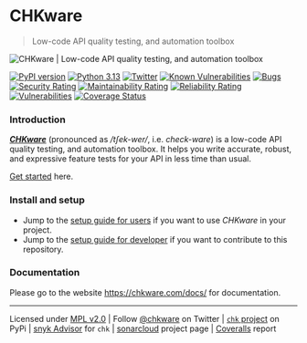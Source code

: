# CHKware

> Low-code API quality testing, and automation toolbox

![CHKware | Low-code API quality testing, and automation toolbox](https://raw.githubusercontent.com/chkware/cli/main/docs/github-readme-01.png)

[![PyPI version](https://badge.fury.io/py/chk.svg)](https://badge.fury.io/py/chk)
[![Python 3.13](https://img.shields.io/badge/python-3.13-blue.svg)](https://www.python.org/downloads/)
[![Twitter](https://img.shields.io/twitter/url/https/twitter.com/chkware.svg?style=social&label=Follow%20%40chkware)](https://twitter.com/chkware)
[![Known Vulnerabilities](https://snyk.io/test/github/chkware/cli/main/badge.svg)](https://snyk.io/test/github/chkware/cli)
[![Bugs](https://sonarcloud.io/api/project_badges/measure?project=chkware_cli&metric=bugs)](https://sonarcloud.io/summary/new_code?id=chkware_cli)
[![Security Rating](https://sonarcloud.io/api/project_badges/measure?project=chkware_cli&metric=security_rating)](https://sonarcloud.io/summary/new_code?id=chkware_cli)
[![Maintainability Rating](https://sonarcloud.io/api/project_badges/measure?project=chkware_cli&metric=sqale_rating)](https://sonarcloud.io/summary/new_code?id=chkware_cli)
[![Reliability Rating](https://sonarcloud.io/api/project_badges/measure?project=chkware_cli&metric=reliability_rating)](https://sonarcloud.io/summary/new_code?id=chkware_cli)
[![Vulnerabilities](https://sonarcloud.io/api/project_badges/measure?project=chkware_cli&metric=vulnerabilities)](https://sonarcloud.io/summary/new_code?id=chkware_cli)
[![Coverage Status](https://coveralls.io/repos/github/chkware/cli/badge.svg?branch=main)](https://coveralls.io/github/chkware/cli?branch=main)

### Introduction

[***CHKware***](https://chkware.com/docs/) (pronounced as */tʃek-wer/*, i.e. *check-ware*) is a low-code API quality testing, and automation toolbox. It helps you write accurate, robust, and expressive feature tests for your API in less time than usual.

[Get started](https://chkware.com/docs/quick-start) here.

### Install and setup

- Jump to the [setup guide for users](https://chkware.com/docs/setup) if you want to use *CHKware* in your project.
- Jump to the [setup guide for developer](https://chkware.com/docs/setup/setup-cli-dev) if you want to contribute to this repository.

### Documentation

Please go to the website https://chkware.com/docs/ for documentation.

---
Licensed under [MPL v2.0](/LICENSE) | Follow [@chkware](https://twitter.com/chkware) on Twitter | [`chk` project](https://pypi.org/project/chk/) on PyPi | [snyk Advisor](https://snyk.io/advisor/python/chk) for `chk` | [sonarcloud](https://sonarcloud.io/summary/new_code?id=chkware_cli) project page | [Coveralls](https://coveralls.io/github/chkware/cli) report
